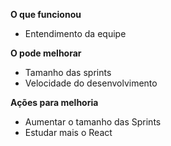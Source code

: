 **O que funcionou**  
- Entendimento da equipe  

  
**O pode melhorar**  
- Tamanho das sprints  
- Velocidade do desenvolvimento
  
**Ações para melhoria**  
- Aumentar o tamanho das Sprints  
- Estudar mais o React
